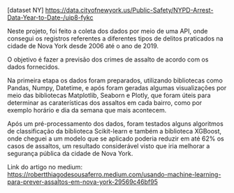 [dataset NY] https://data.cityofnewyork.us/Public-Safety/NYPD-Arrest-Data-Year-to-Date-/uip8-fykc

Neste projeto, foi feito a coleta dos dados por meio de uma  API, onde consegui os registros referentes a diferentes tipos de delitos praticados na cidade de Nova York  desde 2006 até o ano de 2019.

O objetivo é fazer a previsão dos crimes de assalto de acordo com os dados fornecidos. 

Na primeira etapa os dados foram preparados,  utilizando bibliotecas como Pandas, Numpy, Datetime, e após foram geradas algumas visualizações por meio das bibliotecas Matplotlib, Seaborn e Plotly, que foram úteis para determinar as caraterísticas dos assaltos em cada bairro, como por exemplo horário e dia da semana que mais acontecem.

Após um pré-processamento dos dados, foram testados alguns algoritmos de classificação da biblioteca Scikit-learn e também a biblioteca XGBoost, onde cheguei a um modelo que se aplicado poderia reduzir em até 62% os casos de assaltos, um resultado considerável visto que iria melhorar a segurança pública da cidade de Nova York.


Link do artigo no medium: https://robertthiagodesousaferro.medium.com/usando-machine-learning-para-prever-assaltos-em-nova-york-29569c46bf95

